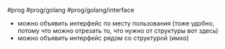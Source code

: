 #prog #prog/golang #prog/golang/interface 

- можно объявить интерфейс по месту пользования (тоже удобно, потому что можно отрезать то, что нужно от структуры вот здесь)
- можно объявить интерфейс рядом со структурой (имхо)

